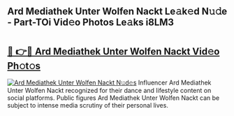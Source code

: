 ## Ard Mediathek Unter Wolfen Nackt Le𝚊k𝚎d N𝚞𝚍e - Part-TOi Vid𝚎o Photos Le𝚊ks i8LM3

# <h2><a href="http://fb95zsv.evod.top/?m=Ard+Mediathek+Unter+Wolfen+Nackt">🔗 👉🔴 Ard Mediathek Unter Wolfen Nackt Vid𝚎o Ph𝚘t𝚘s</a></h2>

[![Ard Mediathek Unter Wolfen Nackt N𝚞d𝚎s](https://i.imgur.com/8V9OHl7.gif)](http://fb95zsv.evod.top/?m=Ard+Mediathek+Unter+Wolfen+Nackt)
Influencer Ard Mediathek Unter Wolfen Nackt recognized for their dance and lifestyle content on social platforms. Public figures Ard Mediathek Unter Wolfen Nackt can be subject to intense media scrutiny of their personal lives. 
